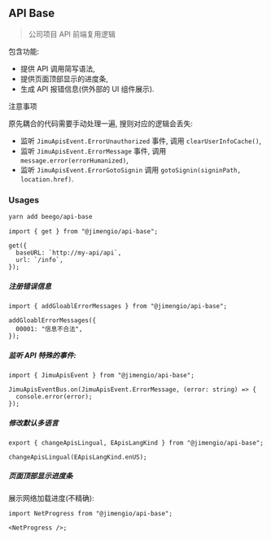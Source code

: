 ## API Base

> 公司项目 API 前端复用逻辑

包含功能:

- 提供 API 调用简写语法,
- 提供页面顶部显示的进度条,
- 生成 API 报错信息(供外部的 UI 组件展示).

注意事项

原先耦合的代码需要手动处理一遍, 搜则对应的逻辑会丢失:

- 监听 `JimuApisEvent.ErrorUnauthorized` 事件, 调用 `clearUserInfoCache()`,
- 监听 `JimuApisEvent.ErrorMessage` 事件, 调用 `message.error(errorHumanized)`,
- 监听 `JimuApisEvent.ErrorGotoSignin` 调用 `gotoSignin(signinPath, location.href)`.

### Usages

```bash
yarn add beego/api-base
```

```tsx
import { get } from "@jimengio/api-base";

get({
  baseURL: `http://my-api/api`,
  url: `/info`,
});
```

##### 注册错误信息

```tsx
import { addGloablErrorMessages } from "@jimengio/api-base";

addGloablErrorMessages({
  00001: "信息不合法",
});
```

##### 监听 API 特殊的事件:

```tsx
import { JimuApisEvent } from "@jimengio/api-base";

JimuApisEventBus.on(JimuApisEvent.ErrorMessage, (error: string) => {
  console.error(error);
});
```

##### 修改默认多语言

```tsx
export { changeApisLingual, EApisLangKind } from "@jimengio/api-base";

changeApisLingual(EApisLangKind.enUS);
```

##### 页面顶部显示进度条

展示网络加载进度(不精确):

```tsx
import NetProgress from "@jimengio/api-base";

<NetProgress />;
```
